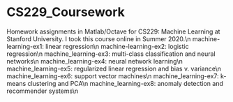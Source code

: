 # CS229_Coursework
Homework assignments in Matlab/Octave for CS229: Machine Learning at Stanford University. I took this course online in Summer 2020.\n
machine-learning-ex1: linear regression\n
machine-learning-ex2: logistic regression\n
machine_learning-ex3: multi-class classification and neural networks\n
machine_learning-ex4: neural network learning\n
machine_learning-ex5: regularized linear regression and bias v. variance\n
machine_learning-ex6: support vector machines\n
machine_learning-ex7: k-means clustering and PCA\n
machine_learning-ex8: anomaly detection and recommender systems\n
